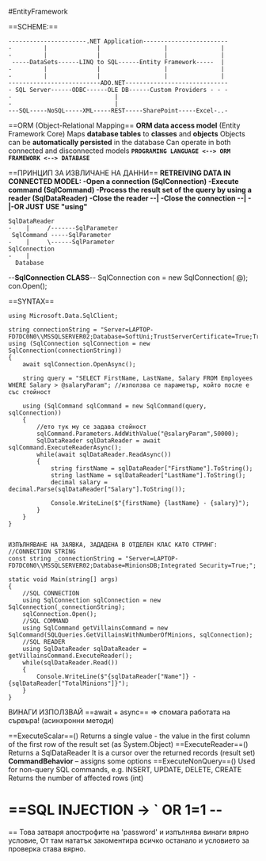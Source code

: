 #EntityFramework 

==SCHEME:==
```
----------------------.NET Application------------------------
-         |              |                  |               |
-         |              |                  |               |
 -----DataSets------LINQ to SQL------Entity Framework-----  |
-         |              |                  |               |
-         |              |                  |               |
--------------------------ADO.NET-----------------------------
- SQL Server------ODBC------OLE DB------Custom Providers - - -
-							  |
-							  | 
---SQL-----NoSQL-----XML-----REST-----SharePoint-----Excel-..-
```

==ORM (Object-Relational Mapping==
**ORM data access model** (Entity Framework Core)
	Maps **database tables** to **classes** and **objects**
	Objects can be **automatically persisted** in the database
	Can operate in both connected and disconnected models
**``PROGRAMING LANGUAGE <--> ORM FRAMEWORK <--> DATABASE``**

==ПРИНЦИП ЗА ИЗВЛИЧАНЕ НА ДАННИ==
**RETREIVING DATA IN CONNECTED MODEL:
	-Open a connection (SqlConnection)
	-Execute command (SqlCommand)
	-Process the result set of the query by using a reader (SqlDataReader)
	-Close the reader         --|
	-Close the connection --| 
	-                                      |-OR JUST USE "using"**
```
SqlDataReader
-    |     /-------SqlParameter
 SqlCommand -----SqlParameter 
-    |     \------SqlParameter
SqlConnection
-    |
  Database
```

--**SqlConnection CLASS**--
SqlConnection con = new SqlConnection(
	@);
	 con.Open();

==SYNTAX==
```
using Microsoft.Data.SqlClient;

string connectionString = "Server=LAPTOP-FD7DC0N0\\MSSQLSERVER02;Database=SoftUni;TrustServerCertificate=True;Trusted_Connection=True;";
using (SqlConnection sqlConnection = new SqlConnection(connectionString))
{
    await sqlConnection.OpenAsync();

    string query = "SELECT FirstName, LastName, Salary FROM Employees WHERE Salary > @salaryParam"; //използва се параметър, който после е със стойност

    using (SqlCommand sqlCommand = new SqlCommand(query, sqlConnection))
    {
	    //ето тук му се задава стойност
        sqlCommand.Parameters.AddWithValue("@salaryParam",50000);
        SqlDataReader sqlDataReader = await sqlCommand.ExecuteReaderAsync();
        while(await sqlDataReader.ReadAsync())
        {
            string firstName = sqlDataReader["FirstName"].ToString();
            string lastName = sqlDataReader["LastName"].ToString();
            decimal salary = decimal.Parse(sqlDataReader["Salary"].ToString());

            Console.WriteLine($"{firstName} {lastName} - {salary}");
        }
    }
}


```

```
ИЗПЪЛНЯВАНЕ НА ЗАЯВКА, ЗАДАДЕНА В ОТДЕЛЕН КЛАС КАТО СТРИНГ:
//CONNECTION STRING
const string _connectionString = "Server=LAPTOP-FD7DC0N0\\MSSQLSERVER02;Database=MinionsDB;Integrated Security=True;";

static void Main(string[] args)
{
	//SQL CONNECTION
    using SqlConnection sqlConnection = new SqlConnection(_connectionString);
    sqlConnection.Open();
    //SQL COMMAND
    using SqlCommand getVillainsCommand = new SqlCommand(SQLQueries.GetVillainsWithNumberOfMinions, sqlConnection);
	//SQL READER
	using SqlDataReader sqlDataReader = getVillainsCommand.ExecuteReader();
    while(sqlDataReader.Read())
    {
        Console.WriteLine($"{sqlDataReader["Name"]} - {sqlDataReader["TotalMinions"]}");
    }
}
```
ВИНАГИ ИЗПОЛЗВАЙ ==await + async== => спомага работата на сървъра! (асинхронни методи)

==ExecuteScalar==() 
	Returns a single value - the value in the first column of the first row of the result set (as System.Object) 
==ExecuteReader==() 
	Returns a SqlDataReader 
	It is a cursor over the returned records (result set) 
	**CommandBehavior** – assigns some options 
==ExecuteNonQuery==() 
	Used for non-query SQL commands, e.g. INSERT, UPDATE, DELETE, CREATE 
	Returns the number of affected rows (int)

==SQL INJECTION -> \` OR 1=1 --
==   
== Това затваря апострофите на 'password' и изпълнява винаги вярно условие, От там нататък закоментира всичко останало и условието за проверка става вярно.
